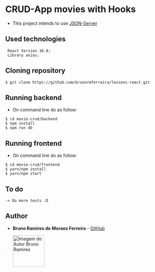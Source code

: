 # CRUD-App movies with Hooks

- This project intends to use [JSON-Server](https://github.com/typicode/json-server)

## Used technologies
   
   ```
    React Version 16.8;
    Library axios;
   ```

## Cloning repository

  ```
  $ git clone https://github.com/brunormferreira/lessons-react.git
  ```

## Running backend

  - On command line do as follow:

  ```
  $ cd movie-crud/backend
  $ npm install
  $ npm run db
  ```

## Running frontend

  - On command line do as follow:

  ```
  $ cd movie-crud/frontend
  $ yarn/npm install
  $ yarn/npm start
  ```


## To do

  ```
  -> Do more tests :D
  ```

## Author

* **Bruno Ramires de Moraes Ferreira** -  [GitHub](https://github.com/brunormferreira)

  <a href="https://github.com/brunormferreira">
    <img 
    alt="Imagem do Autor Bruno Ramires" src="https://avatars0.githubusercontent.com/u/35575092?s=460&v=4" width="100">
  </a>
